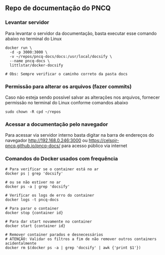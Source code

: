 ## Repo de documentação do PNCQ

### Levantar servidor

Para levantar o servidor da documentação, basta executar esse comando abaixo no terminal do Linux

```shell
docker run \
  -d -p 3000:3000 \
  -v ~/repos/pncq-docs/docs:/usr/local/docsify \
  --name pncq-docs \
  littlstar/docker-docsify

# Obs: Sempre verificar o caminho correto da pasta docs
```
### Permissão para alterar os arquivos (fazer commits)

Caso não esteja sendo possível salvar as alterações nos arquivos, fornecer permissão no terminal do Linux conforme comandos abaixo

```shell
sudo chown -R cpd ~/repos
```

### Acessar a documentação pelo navegador

Para acessar via servidor interno basta digitar na barra de endereços do navegador http://192.168.0.246:3000 ou https://celsojr-pncq.github.io/pncq-docs/ para acesso público via internet

### Comandos do Docker usados com frequência

```shell
# Para verificar se o container está no ar
docker ps | grep 'docsify'

# ou se não estiver no ar
docker ps -a | grep 'docsify'

# Verificar os logs de erro do container
docker logs -t pncq-docs

# Para parar o container
docker stop {container id}

# Para dar start novamente no container
docker start {container id}

# Remover container parados e desnecessários
# ATENÇÃO: Validar os filtros a fim de não remover outros containers acidentalmente
docker rm $(docker ps -a | grep 'docsify' | awk {'print $1'})
```
